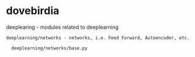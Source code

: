 # dovebirdia
deeplearing - modules related to deeplearning

    deeplearning/networks - networks, i.e. Feed Forward, Autoencoder, etc.

      deeplearning/networks/base.py
    
